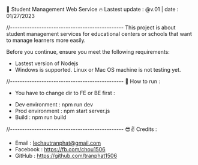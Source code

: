 💼 Student Management Web Service
🔥 Lastest update : @v.01 | date : 01/27/2023

//-----------------------------------------------
This project is about student management services for educational centers or schools that want to manage learners more easily.

Before you continue, ensure you meet the following  requirements:

* Lastest version of Nodejs
* Windows is supported. Linux or Mac OS machine is not testing yet.

//-----------------------------------------------
🤖 How to run :
- You have to change dir to FE or BE first :

* Dev environment : npm run dev
* Prod environment : npm start server.js
* Build : npm run build

//-----------------------------------------------
😎✌️ Credits :
- Email : lechautranphat@gmail.com
- Facebook : https://fb.com/chou1506
- GitHub : https://github.com/tranphat1506